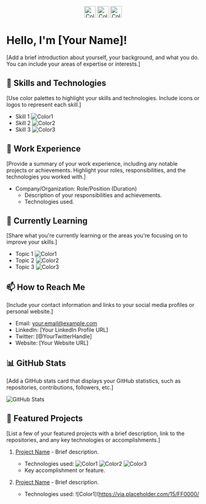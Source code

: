 <!-- Color Palette -->
<p align="center">
  <img src="https://via.placeholder.com/150/FF0000/FFFFFF?text=Color1" alt="Color1" height="30px">
  <img src="https://via.placeholder.com/150/00FF00/000000?text=Color2" alt="Color2" height="30px">
  <img src="https://via.placeholder.com/150/0000FF/FFFFFF?text=Color3" alt="Color3" height="30px">
</p>

# Hello, I'm [Your Name]!

<!-- Introduction Section -->
[Add a brief introduction about yourself, your background, and what you do. You can include your areas of expertise or interests.]

## 🚀 Skills and Technologies

<!-- Skills Section -->
[Use color palettes to highlight your skills and technologies. Include icons or logos to represent each skill.]

- Skill 1 ![Color1](https://via.placeholder.com/15/FF0000/000000?text=+)
- Skill 2 ![Color2](https://via.placeholder.com/15/00FF00/000000?text=+)
- Skill 3 ![Color3](https://via.placeholder.com/15/0000FF/000000?text=+)

## 💼 Work Experience

<!-- Work Experience Section -->
[Provide a summary of your work experience, including any notable projects or achievements. Highlight your roles, responsibilities, and the technologies you worked with.]

- Company/Organization: Role/Position (Duration)
  - Description of your responsibilities and achievements.
  - Technologies used.

## 🌱 Currently Learning

<!-- Learning Section -->
[Share what you're currently learning or the areas you're focusing on to improve your skills.]

- Topic 1 ![Color1](https://via.placeholder.com/15/FF0000/000000?text=+)
- Topic 2 ![Color2](https://via.placeholder.com/15/00FF00/000000?text=+)
- Topic 3 ![Color3](https://via.placeholder.com/15/0000FF/000000?text=+)

## 📫 How to Reach Me

<!-- Contact Information Section -->
[Include your contact information and links to your social media profiles or personal website.]

- Email: your.email@example.com
- LinkedIn: [Your LinkedIn Profile URL]
- Twitter: [@YourTwitterHandle]
- Website: [Your Website URL]

## 📊 GitHub Stats

<!-- GitHub Stats Section -->
[Add a GitHub stats card that displays your GitHub statistics, such as repositories, contributions, followers, etc.]

![GitHub Stats](https://github-readme-stats.vercel.app/api?username=your_username&show_icons=true&count_private=true)

## 🌟 Featured Projects

<!-- Featured Projects Section -->
[List a few of your featured projects with a brief description, link to the repositories, and any key technologies or accomplishments.]

1. [Project Name](https://github.com/your_username/project_repository) - Brief description.
   - Technologies used: ![Color1](https://via.placeholder.com/15/FF0000/000000?text=+) ![Color2](https://via.placeholder.com/15/00FF00/000000?text=+) ![Color3](https://via.placeholder.com/15/0000FF/000000?text=+)
   - Key accomplishment or feature.

2. [Project Name](https://github.com/your_username/project_repository) - Brief description.
   - Technologies used: ![Color1](https://via.placeholder.com/15/FF0000/
